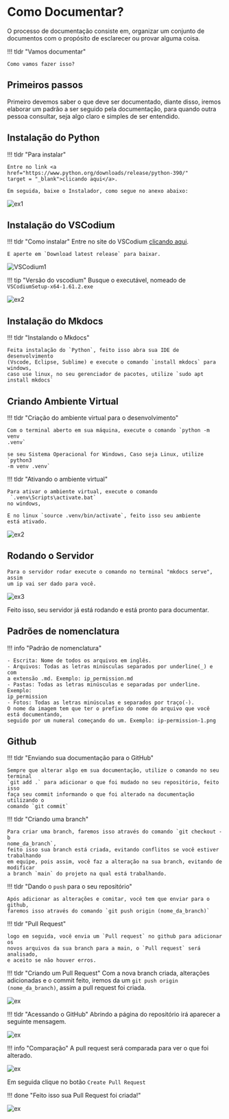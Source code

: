 # Como Documentar? 

O processo de documentação consiste em, organizar um conjunto de documentos com
 o propósito de esclarecer ou provar alguma coisa.

!!! tldr "Vamos documentar"

    Como vamos fazer isso? 

## Primeiros passos

Primeiro devemos saber o que deve ser documentado, diante disso, iremos 
elaborar
um padrão a ser seguido pela documentação, para quando outra pessoa consultar,
seja algo claro e simples de ser entendido.

## Instalação do Python

!!! tldr "Para instalar"

    Entre no link <a href="https://www.python.org/downloads/release/python-390/" 
    target = "_blank">clicando aqui</a>.

    Em seguida, baixe o Instalador, como segue no anexo abaixo:

![ex1](\img\py-01.PNG)

## Instalação do VSCodium

!!! tldr "Como instalar"
    Entre no site do VSCodium <a href="https://vscodium.com/" target = "_blank">
    clicando aqui</a>.
    
    E aperte em `Download latest release` para baixar.

![VSCodium1](\img\vsc-01.PNG)

!!! tip "Versão do vscodium"
    Busque o executável, nomeado de `VSCodiumSetup-x64-1.61.2.exe`

![ex2](\img\vsc-02.png)

## Instalação do Mkdocs

!!! tldr "Instalando o Mkdocs"

    Feita instalação do `Python`, feito isso abra sua IDE de desenvolvimento
    (Vscode, Eclipse, Sublime) e execute o comando `install mkdocs` para 
    windows,
    caso use linux, no seu gerenciador de pacotes, utilize `sudo apt 
    install mkdocs`  

## Criando Ambiente Virtual

!!! tldr "Criação do ambiente virtual para o desenvolvimento"

    Com o terminal aberto em sua máquina, execute o comando `python -m venv 
    .venv`

    se seu Sistema Operacional for Windows, Caso seja Linux, utilize `python3 
    -m venv .venv`

!!! tldr "Ativando o ambiente virtual"

    Para ativar o ambiente virtual, execute o comando
     `.venv\Scripts\activate.bat`
    no windows, 
    
    E no linux `source .venv/bin/activate`, feito isso seu ambiente 
    está ativado.

![ex2](\img\venv-01.PNG) 

## Rodando o Servidor

    Para o servidor rodar execute o comando no terminal "mkdocs serve", assim 
    um ip vai ser dado para você. 

![ex3](\img\sv-01.PNG)

Feito isso, seu servidor já está rodando e está pronto para documentar. 

## Padrões de nomenclatura 

!!! info "Padrão de nomenclatura"

    - Escrita: Nome de todos os arquivos em inglês.
    - Arquivos: Todas as letras minúsculas separados por underline(_) e com 
    a extensão .md. Exemplo: ip_permission.md
    - Pastas: Todas as letras minúsculas e separadas por underline. Exemplo:
    ip_permission
    - Fotos: Todas as letras minúsculas e separados por traço(-). 
    O nome da imagem tem que ter o prefixo do nome do arquivo que você 
    está documentando,
    seguido por um numeral começando do um. Exemplo: ip-permission-1.png

## Github
 
!!! tldr "Enviando sua documentação para o GitHub"

    Sempre que alterar algo em sua documentação, utilize o comando no seu 
    terminal
    `git add .` para adicionar o que foi mudado no seu repositório, feito isso
    faça seu commit informando o que foi alterado na documentação utilizando o 
    comando `git commit`  

!!! tldr "Criando uma branch" 
    
    Para criar uma branch, faremos isso através do comando `git checkout -b 
    nome_da_branch`,
    feito isso sua branch está criada, evitando conflitos se você estiver 
    trabalhando
    em equipe, pois assim, você faz a alteração na sua branch, evitando de 
    modificar
    a branch `main` do projeto na qual está trabalhando.

!!! tldr "Dando o `push` para o seu repositório"

    Após adicionar as alterações e comitar, você tem que enviar para o github, 
    faremos isso através do comando `git push origin (nome_da_branch)` 

!!! tldr "Pull Request" 

    logo em seguida, você envia um `Pull request` no github para adicionar os 
    novos arquivos da sua branch para a main, o `Pull request` será analisado,
    e aceito se não houver erros.

!!! tldr "Criando um Pull Request"
    Com a nova branch criada, alterações adicionadas e o commit feito, iremos 
    da um `git push origin (nome_da_branch)`, assim a pull request foi criada.

![ex](\img\create-pr-02.png) 

!!! tldr "Acessando o GitHub"
    Abrindo a página do repositório irá aparecer a seguinte mensagem.

![ex](\img\create-pr-03.png)

!!! info "Comparação"
    A pull request será comparada para ver o que foi alterado.

![ex](\img\create-pr-04.png)

Em seguida clique no botão `Create Pull Request` 

!!! done "Feito isso sua Pull Request foi criada!"

![ex](\img\create-pr-05.png)

